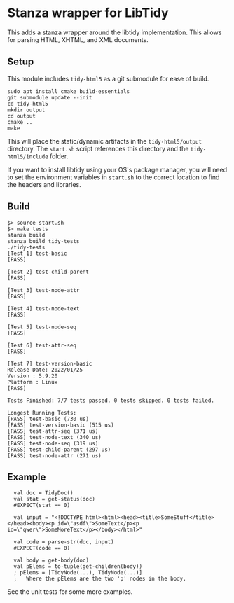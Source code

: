 # Stanza wrapper for LibTidy

This adds a stanza wrapper around the libtidy implementation. This allows for parsing
HTML, XHTML, and XML documents.

## Setup

This module includes `tidy-html5` as a git submodule for ease of build.

```
sudo apt install cmake build-essentials
git submodule update --init
cd tidy-html5
mkdir output
cd output
cmake ..
make
```

This will place the static/dynamic artifacts in the `tidy-html5/output` directory. The `start.sh` script references this directory and the `tidy-html5/include` folder.

If you want to install libtidy using your OS's package manager, you will need to set the environment variables in `start.sh` to the correct
location to find the headers and libraries.

## Build

```
$> source start.sh
$> make tests
stanza build
stanza build tidy-tests
./tidy-tests
[Test 1] test-basic
[PASS]

[Test 2] test-child-parent
[PASS]

[Test 3] test-node-attr
[PASS]

[Test 4] test-node-text
[PASS]

[Test 5] test-node-seq
[PASS]

[Test 6] test-attr-seq
[PASS]

[Test 7] test-version-basic
Release Date: 2022/01/25
Version : 5.9.20
Platform : Linux
[PASS]

Tests Finished: 7/7 tests passed. 0 tests skipped. 0 tests failed.

Longest Running Tests:
[PASS] test-basic (730 us)
[PASS] test-version-basic (515 us)
[PASS] test-attr-seq (371 us)
[PASS] test-node-text (340 us)
[PASS] test-node-seq (319 us)
[PASS] test-child-parent (297 us)
[PASS] test-node-attr (271 us)
```


## Example

```
  val doc = TidyDoc()
  val stat = get-status(doc)
  #EXPECT(stat == 0)

  val input = "<!DOCTYPE html><html><head><title>SomeStuff</title></head><body><p id=\"asdf\">SomeText</p><p id=\"qwer\">SomeMoreText</p></body></html>"

  val code = parse-str(doc, input)
  #EXPECT(code == 0)

  val body = get-body(doc)
  val pElems = to-tuple(get-children(body))
  ; pElems = [TidyNode(...), TidyNode(...)]
  ;   Where the pElems are the two 'p' nodes in the body.

```

See the unit tests for some more examples.
